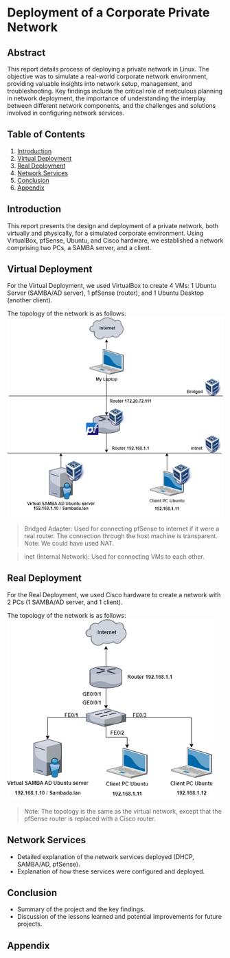 # Deployment of a Corporate Private Network
## Abstract
This report details process of deploying a private network in Linux. The objective was to simulate a real-world corporate network environment, providing valuable insights into network setup, management, and troubleshooting. Key findings include the critical role of meticulous planning in network deployment, the importance of understanding the interplay between different network components, and the challenges and solutions involved in configuring network services.

## Table of Contents
1. [Introduction](#introduction)
2. [Virtual Deployment](#virtual-deployment)
3. [Real Deployment](#real-deployment)
4. [Network Services](#network-services)
5. [Conclusion](#conclusion)
6. [Appendix](#appendix)

## Introduction
This report presents the design and deployment of a private network, both virtually and physically, for a simulated corporate environment. Using VirtualBox, pfSense, Ubuntu, and Cisco hardware, we established a network comprising two PCs, a SAMBA server, and a client.

## Virtual Deployment
For the Virtual Deployment, we used VirtualBox to create 4 VMs: 1 Ubuntu Server (SAMBA/AD server), 1 pfSense (router), and 1 Ubuntu Desktop (another client).

The topology of the network is as follows:
![Virtual Network Topology](./images/virtual-network-topology.png)

> Bridged Adapter: Used for connecting pfSense to internet if it were a real router. The connection through the host machine is transparent. Note: We could have used NAT.

> inet (Internal Network): Used for connecting VMs to each other.

## Real Deployment
For the Real Deployment, we used Cisco hardware to create a network with 2 PCs (1 SAMBA/AD server, and 1 client).

The topology of the network is as follows:
![Real Network Topology](./images/real-network-topology.png)
> Note: The topology is the same as the virtual network, except that the pfSense router is replaced with a Cisco router.
## Network Services
- Detailed explanation of the network services deployed (DHCP, SAMBA/AD, pfSense).
- Explanation of how these services were configured and deployed.

## Conclusion
- Summary of the project and the key findings.
- Discussion of the lessons learned and potential improvements for future projects.

## Appendix
